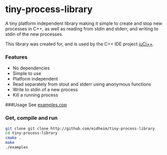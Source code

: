 # tiny-process-library
A tiny platform independent library making it simple to create and stop new processes in C++, as well as reading from stdin and stderr, and writing to stdin of the new processes. 

This library was created for, and is used by the C++ IDE project [juCi++](https://github.com/cppit/jucipp).

### Features
* No dependencies
* Simple to use
* Platform independent
* Read separately from stout and stderr using anonymous functions
* Write to stdin of a new process
* Kill a running process

###Usage
See [examples.cpp](http://github.com/eidheim/tiny-process-library/examples.cpp)

### Get, compile and run
```sh
git clone git clone http://github.com/eidheim/tiny-process-library
cd tiny-process-library
cmake .
make
./examples
```